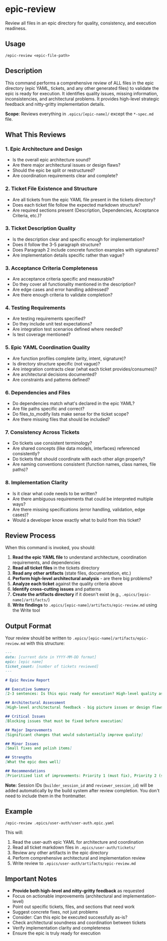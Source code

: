 # epic-review

Review all files in an epic directory for quality, consistency, and execution readiness.

## Usage

```
/epic-review <epic-file-path>
```

## Description

This command performs a comprehensive review of ALL files in the epic directory (epic YAML, tickets, and any other generated files) to validate the epic is ready for execution. It identifies quality issues, missing information, inconsistencies, and architectural problems. It provides high-level strategic feedback and nitty-gritty implementation details.

**Scope**: Reviews everything in `.epics/[epic-name]/` except the `*-spec.md` file.

## What This Reviews

### 1. Epic Architecture and Design
- Is the overall epic architecture sound?
- Are there major architectural issues or design flaws?
- Should the epic be split or restructured?
- Are coordination requirements clear and complete?

### 2. Ticket File Existence and Structure
- Are all tickets from the epic YAML file present in the tickets directory?
- Does each ticket file follow the expected markdown structure?
- Are required sections present (Description, Dependencies, Acceptance Criteria, etc.)?

### 3. Ticket Description Quality
- Is the description clear and specific enough for implementation?
- Does it follow the 3-5 paragraph structure?
- Does Paragraph 2 include concrete function examples with signatures?
- Are implementation details specific rather than vague?

### 3. Acceptance Criteria Completeness
- Are acceptance criteria specific and measurable?
- Do they cover all functionality mentioned in the description?
- Are edge cases and error handling addressed?
- Are there enough criteria to validate completion?

### 4. Testing Requirements
- Are testing requirements specified?
- Do they include unit test expectations?
- Are integration test scenarios defined where needed?
- Is test coverage mentioned?

### 5. Epic YAML Coordination Quality
- Are function profiles complete (arity, intent, signature)?
- Is directory structure specific (not vague)?
- Are integration contracts clear (what each ticket provides/consumes)?
- Are architectural decisions documented?
- Are constraints and patterns defined?

### 6. Dependencies and Files
- Do dependencies match what's declared in the epic YAML?
- Are file paths specific and correct?
- Do files_to_modify lists make sense for the ticket scope?
- Are there missing files that should be included?

### 7. Consistency Across Tickets
- Do tickets use consistent terminology?
- Are shared concepts (like data models, interfaces) referenced consistently?
- Do tickets that should coordinate with each other align properly?
- Are naming conventions consistent (function names, class names, file paths)?

### 8. Implementation Clarity
- Is it clear what code needs to be written?
- Are there ambiguous requirements that could be interpreted multiple ways?
- Are there missing specifications (error handling, validation, edge cases)?
- Would a developer know exactly what to build from this ticket?

## Review Process

When this command is invoked, you should:

1. **Read the epic YAML file** to understand architecture, coordination requirements, and dependencies
2. **Read all ticket files** in the tickets directory
3. **Read any other artifacts** (state files, documentation, etc.)
4. **Perform high-level architectural analysis** - are there big problems?
5. **Analyze each ticket** against the quality criteria above
6. **Identify cross-cutting issues** and patterns
7. **Create the artifacts directory** if it doesn't exist (e.g., `.epics/[epic-name]/artifacts/`)
8. **Write findings** to `.epics/[epic-name]/artifacts/epic-review.md` using the Write tool

## Output Format

Your review should be written to `.epics/[epic-name]/artifacts/epic-review.md` with this structure:

```markdown
---
date: [current date in YYYY-MM-DD format]
epic: [epic name]
ticket_count: [number of tickets reviewed]
---

# Epic Review Report

## Executive Summary
[2-3 sentences: Is this epic ready for execution? High-level quality assessment.]

## Architectural Assessment
[High-level architectural feedback - big picture issues or design flaws]

## Critical Issues
[Blocking issues that must be fixed before execution]

## Major Improvements
[Significant changes that would substantially improve quality]

## Minor Issues
[Small fixes and polish items]

## Strengths
[What the epic does well]

## Recommendations
[Prioritized list of improvements: Priority 1 (must fix), Priority 2 (should fix), Priority 3 (nice to have)]
```

**Note:** Session IDs (`builder_session_id` and `reviewer_session_id`) will be added automatically by the build system after review completion. You don't need to include them in the frontmatter.

## Example

```
/epic-review .epics/user-auth/user-auth.epic.yaml
```

This will:
1. Read the user-auth epic YAML for architecture and coordination
2. Read all ticket markdown files in `.epics/user-auth/tickets/`
3. Review any other artifacts in the epic directory
4. Perform comprehensive architectural and implementation review
5. Write review to `.epics/user-auth/artifacts/epic-review.md`

## Important Notes

- **Provide both high-level and nitty-gritty feedback** as requested
- Focus on actionable improvements (architectural and implementation-level)
- Point out specific tickets, files, and sections that need work
- Suggest concrete fixes, not just problems
- Consider: Can this epic be executed successfully as-is?
- Check architectural soundness and coordination between tickets
- Verify implementation clarity and completeness
- Ensure the epic is truly ready for execution
